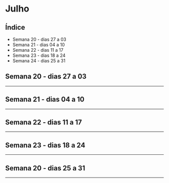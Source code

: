 # Julho

## Índice
* Semana 20 - dias 27 a 03
* Semana 21 - dias 04 a 10
* Semana 22 - dias 11 a 17
* Semana 23 - dias 18 a 24
* Semana 24 - dias 25 a 31


## Semana 20 - dias 27 a 03
---

## Semana 21 - dias 04 a 10
---

## Semana 22 - dias 11 a 17
---

## Semana 23 - dias 18 a 24
---

## Semana 20 - dias 25 a 31
---



